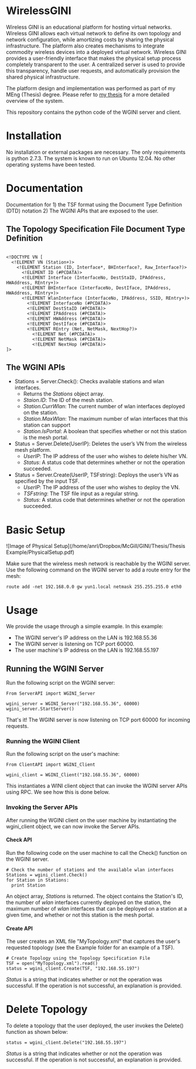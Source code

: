 # WirelessGINI

Wireless GINI is an educational platform for hosting virtual networks. Wireless GINI allows each virtual network to define its own topology and network configuration, while amortizing costs by sharing the physical infrastructure. The platform also creates mechanisms to integrate commodity wireless devices into a deployed virtual network. Wireless GINI provides a user-friendly interface that makes the physical setup process completely transparent to the user. A centralized server is used to provide this transparency, handle user requests, and automatically provision the shared physical infrastructure.

The platform design and implementation was performed as part of my MEng (Thesis) degree. Please refer to [my thesis](https://dl.dropboxusercontent.com/u/14656377/260543987_Youssef_Ahmed_Electrical%20%26%20Computer%20Eng%20%28ECE%29_thesis.pdf) for a more detailed overview of the system.

This repository contains the python code of the WGINI server and client.

# Installation

No installation or external packages are necessary. The only requirements is python 2.7.3. The system is known to run on Ubuntu 12.04. No other operating systems have been tested.

# Documentation

Documentation for 1) the TSF format using the Document Type Definition (DTD) notation 2) The WGINI APIs that are exposed to the user.

## The Topology Specification File Document Type Definition

```

<!DOCTYPE VN [
  <!ELEMENT VN (Station+)>
    <!ELEMENT Station (ID, Interface*, BHInterface?, Raw_Interface?)>
      <!ELEMENT ID (#PCDATA)>
      <!ELEMENT Interface (InterfaceNo, DestStaID, IPAddress, HWAddress, REntry+)>
      <!ELEMENT BHInterface (InterfaceNo, DestIface, IPAddress, HWAddress, REntry+)>
      <!ELEMENT WlanInterface (InterfaceNo, IPAddress, SSID, REntry+)>
        <!ELEMENT InterfaceNo (#PCDATA)>
        <!ELEMENT DestStaID (#PCDATA)>
        <!ELEMENT IPAddress (#PCDATA)>
        <!ELEMENT HWAddress (#PCDATA)>
        <!ELEMENT DestIface (#PCDATA)>
        <!ELEMENT REntry (Net, NetMask, NextHop?)>
          <!ELEMENT Net (#PCDATA)>
          <!ELEMENT NetMask (#PCDATA)>
          <!ELEMENT NextHop (#PCDATA)>
]>

```

## The WGINI APIs

- Stations = Server.Check(): Checks available stations and wlan interfaces.
  - Returns the *Stations* object array.
  - *Staion.ID*: The ID of the mesh station.
  - *Station.CurrWlan*: The current number of wlan interfaces deployed on the station.
  - *Station.MaxWlan*: The maximum number of wlan interfaces that this station can support
  - *Station.IsPortal*: A boolean that specifies whether or not this station is the mesh portal.
- Status = Server.Delete(UserIP): Deletes the user’s VN from the wireless mesh platform.
  - *UserIP*: The IP address of the user who wishes to delete his/her VN.
  - *Status*: A status code that determines whether or not the operation succeeded.
- Status = Server.Create(UserIP, TSFstring): Deploys the user’s VN as specified by the input TSF.
  - *UserIP*: The IP address of the user who wishes to deploy the VN.
  - *TSFstring*: The TSF file input as a regular string.
  - *Status*: A status code that determines whether or not the operation succeeded.

# Basic Setup

![Image of Physical Setup](/home/anrl/Dropbox/McGill/GINI/Thesis/Thesis Example/PhysicalSetup.pdf)

Make sure that the wireless mesh network is reachable by the WGINI server. Use the following command on the WGINI server to add a route entry for the mesh:

`route add -net 192.168.0.0 gw yun1.local netmask 255.255.255.0 eth0`

# Usage

We provide the usage through a simple example. In this example:

- The WGINI server's IP address on the LAN is 192.168.55.36
- The WGINI server is listening on TCP port 60000.
- The user machine's IP address on the LAN is 192.168.55.197


## Running the WGINI Server

Run the following script on the WGINI server:

```
From ServerAPI import WGINI_Server

wgini_server = WGINI_Server("192.168.55.36", 60000)
wgini_server.StartServer()

```
That's it! The WGINI server is now listening on TCP port 60000 for incoming requests.


### Running the WGINI Client

Run the following script on the user's machine:

```
From ClientAPI import WGINI_Client

wgini_client = WGINI_Client("192.168.55.36", 60000)
```

This instantiates a WINI client object that can invoke the WGINI server APIs using RPC. We see how this is done below.

### Invoking the Server APIs

After running the WGINI client on the user machine by instantiating the wgini_client object, we can now invoke the Server APIs.

#### Check API

Run the following code on the user machine to call the Check() function on the WGINI server.

```
# Check the number of stations and the available wlan interfaces
Stations = wgini_client.Check()
for Station in Stations:
  print Station
```

An object array, *Stations* is returned. The object contains the Station's ID, the number of *wlan* interfaces currently deployed on the station, the maximum number of *wlan* interfaces that can be deployed on a station at a given time, and whether or not this station is the mesh portal.

#### Create API

The user creates an XML file "MyTopology.xml" that captures the user's requested topology (see the Example folder for an example of a TSF).

```
# Create Topology using the Topology Specification File
TSF = open("MyTopology.xml").read()
status = wgini_client.Create(TSF, "192.168.55.197")
```
*Status* is a string that indicates whether or not the operation was successful. If the operation is not successful, an explanation is provided.

# Delete Topology

To delete a topology that the user deployed, the user invokes the Delete() function as shown below:

```
status = wgini_client.Delete("192.168.55.197")

```

*Status* is a string that indicates whether or not the operation was successful. If the operation is not successful, an explanation is provided.
